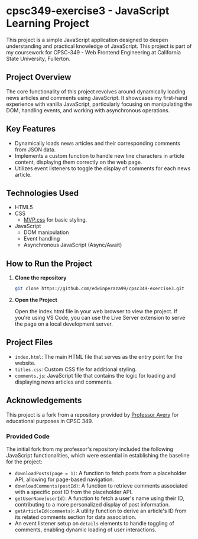 # cpsc349-exercise3 - JavaScript Learning Project

This project is a simple JavaScript application designed to deepen understanding and practical knowledge of JavaScript. This project is part of my coursework for CPSC-349 - Web Frontend Engineering at California State University, Fullerton.

## Project Overview

The core functionality of this project revolves around dynamically loading news articles and comments using JavaScript. It showcases my first-hand experience with vanilla JavaScript, particularly focusing on manipulating the DOM, handling events, and working with asynchronous operations.

## Key Features

- Dynamically loads news articles and their corresponding comments from JSON data.
- Implements a custom function to handle new line characters in article content, displaying them correctly on the web page.
- Utilizes event listeners to toggle the display of comments for each news article.

## Technologies Used

- HTML5
- CSS
  - [MVP.css](https://unpkg.com/mvp.css@1.12/mvp.css) for basic styling.
- JavaScript
  - DOM manipulation
  - Event handling
  - Asynchronous JavaScript (Async/Await)

## How to Run the Project

1. **Clone the repository**

   ```bash
   git clone https://github.com/edwinperaza99/cpsc349-exercise3.git
   ```

2. **Open the Project**

   Open the index.html file in your web browser to view the project. If you're using VS Code, you can use the Live Server extension to serve the page on a local development server.

## Project Files

- `index.html`: The main HTML file that serves as the entry point for the website.
- `titles.css`: Custom CSS file for additional styling.
- `comments.js`: JavaScript file that contains the logic for loading and displaying news articles and comments.

## Acknowledgements

This project is a fork from a repository provided by [Professor Avery](https://github.com/ProfAvery) for educational purposes in CPSC 349.

### Provided Code

The initial fork from my professor's repository included the following JavaScript functionalities, which were essential in establishing the baseline for the project:

- `downloadPosts(page = 1)`: A function to fetch posts from a placeholder API, allowing for page-based navigation.
- `downloadComments(postId)`: A function to retrieve comments associated with a specific post ID from the placeholder API.
- `getUserName(userId)`: A function to fetch a user's name using their ID, contributing to a more personalized display of post information.
- `getArticleId(comments)`: A utility function to derive an article's ID from its related comments section for data association.
- An event listener setup on `details` elements to handle toggling of comments, enabling dynamic loading of user interactions.

